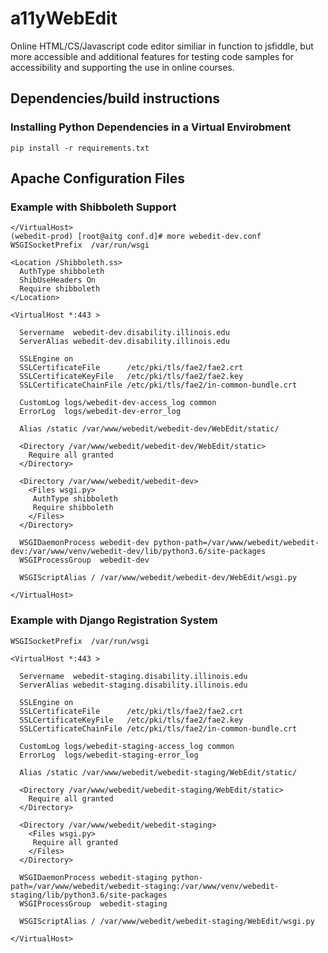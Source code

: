 # a11yWebEdit
Online HTML/CS/Javascript code editor similiar in function to jsfiddle, but more accessible and additional features for testing code samples for accessibility and supporting the use in online courses.



## Dependencies/build instructions


### Installing Python Dependencies in a Virtual Envirobment

```
pip install -r requirements.txt
```

## Apache Configuration Files

### Example with Shibboleth Support

```
</VirtualHost>
(webedit-prod) [root@aitg conf.d]# more webedit-dev.conf 
WSGISocketPrefix  /var/run/wsgi

<Location /Shibboleth.ss>
  AuthType shibboleth
  ShibUseHeaders On
  Require shibboleth
</Location>

<VirtualHost *:443 >

  Servername  webedit-dev.disability.illinois.edu
  ServerAlias webedit-dev.disability.illinois.edu

  SSLEngine on
  SSLCertificateFile      /etc/pki/tls/fae2/fae2.crt
  SSLCertificateKeyFile   /etc/pki/tls/fae2/fae2.key
  SSLCertificateChainFile /etc/pki/tls/fae2/in-common-bundle.crt

  CustomLog logs/webedit-dev-access_log common
  ErrorLog  logs/webedit-dev-error_log 
  
  Alias /static /var/www/webedit/webedit-dev/WebEdit/static/

  <Directory /var/www/webedit/webedit-dev/WebEdit/static>
    Require all granted
  </Directory>

  <Directory /var/www/webedit/webedit-dev>
    <Files wsgi.py>
     AuthType shibboleth
     Require shibboleth
    </Files>
  </Directory>

  WSGIDaemonProcess webedit-dev python-path=/var/www/webedit/webedit-dev:/var/www/venv/webedit-dev/lib/python3.6/site-packages
  WSGIProcessGroup  webedit-dev

  WSGIScriptAlias / /var/www/webedit/webedit-dev/WebEdit/wsgi.py 

</VirtualHost>
```

### Example with Django Registration System

```
WSGISocketPrefix  /var/run/wsgi

<VirtualHost *:443 >

  Servername  webedit-staging.disability.illinois.edu
  ServerAlias webedit-staging.disability.illinois.edu

  SSLEngine on
  SSLCertificateFile      /etc/pki/tls/fae2/fae2.crt
  SSLCertificateKeyFile   /etc/pki/tls/fae2/fae2.key
  SSLCertificateChainFile /etc/pki/tls/fae2/in-common-bundle.crt

  CustomLog logs/webedit-staging-access_log common
  ErrorLog  logs/webedit-staging-error_log 
  
  Alias /static /var/www/webedit/webedit-staging/WebEdit/static/

  <Directory /var/www/webedit/webedit-staging/WebEdit/static>
    Require all granted
  </Directory>

  <Directory /var/www/webedit/webedit-staging>
    <Files wsgi.py>
     Require all granted
    </Files>
  </Directory>

  WSGIDaemonProcess webedit-staging python-path=/var/www/webedit/webedit-staging:/var/www/venv/webedit-staging/lib/python3.6/site-packages
  WSGIProcessGroup  webedit-staging

  WSGIScriptAlias / /var/www/webedit/webedit-staging/WebEdit/wsgi.py 

</VirtualHost>
```

